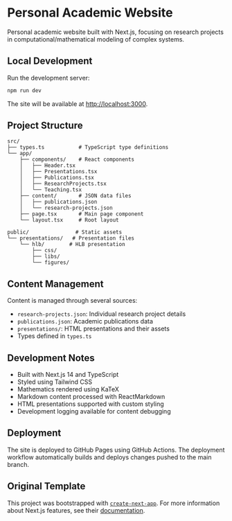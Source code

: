 # Personal Academic Website

Personal academic website built with Next.js, focusing on research projects in computational/mathematical modeling of complex systems.

## Local Development

Run the development server:

```bash
npm run dev
```

The site will be available at [http://localhost:3000](http://localhost:3000).

## Project Structure

```
src/
├── types.ts           # TypeScript type definitions
└── app/
    ├── components/    # React components
    │   ├── Header.tsx
    │   ├── Presentations.tsx
    │   ├── Publications.tsx
    │   ├── ResearchProjects.tsx
    │   └── Teaching.tsx
    ├── content/       # JSON data files
    │   ├── publications.json
    │   └── research-projects.json
    ├── page.tsx       # Main page component
    └── layout.tsx     # Root layout

public/               # Static assets
└── presentations/   # Presentation files
    └── hlb/        # HLB presentation
        ├── css/
        ├── libs/
        └── figures/
```

## Content Management

Content is managed through several sources:
- `research-projects.json`: Individual research project details
- `publications.json`: Academic publications data
- `presentations/`: HTML presentations and their assets
- Types defined in `types.ts`

## Development Notes

- Built with Next.js 14 and TypeScript
- Styled using Tailwind CSS
- Mathematics rendered using KaTeX
- Markdown content processed with ReactMarkdown
- HTML presentations supported with custom styling
- Development logging available for content debugging

## Deployment

The site is deployed to GitHub Pages using GitHub Actions. The deployment workflow automatically builds and deploys changes pushed to the main branch.

## Original Template

This project was bootstrapped with [`create-next-app`](https://nextjs.org/docs/app/api-reference/cli/create-next-app). For more information about Next.js features, see their [documentation](https://nextjs.org/docs).